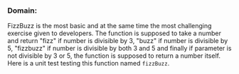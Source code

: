 ### Domain:

FizzBuzz is the most basic and at the same time the most challenging exercise given to developers. The function is supposed to take a number and return "fizz" if number is divisible by 3, "buzz" if number is divisible by 5, "fizzbuzz" if number is divisible by both 3 and 5 and finally if parameter is not divisible by 3 or 5, the function is supposed to return a number itself. Here is a unit test testing this function named `fizzBuzz`.
